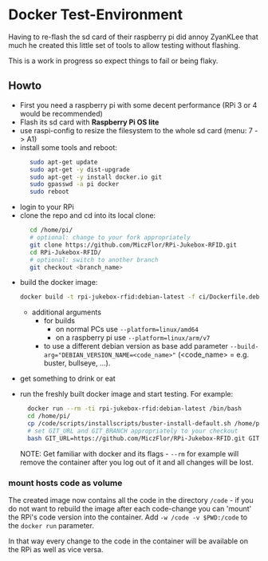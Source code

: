 # Docker Test-Environment

Having to re-flash the sd card of their raspberry pi did annoy ZyanKLee that much he created
this little set of tools to allow testing without flashing.

This is a work in progress so expect things to fail or being flaky.

## Howto

* First you need a raspberry pi with some decent performance (RPi 3 or 4 would be recommended)
* Flash its sd card with **Raspberry Pi OS lite**
* use raspi-config to resize the filesystem to the whole sd card (menu: 7 -> A1)
* install some tools and reboot:
```bash
      sudo apt-get update
      sudo apt-get -y dist-upgrade
      sudo apt-get -y install docker.io git
      sudo gpasswd -a pi docker
      sudo reboot
```
* login to your RPi
* clone the repo and cd into its local clone:
```bash
      cd /home/pi/
      # optional: change to your fork appropriately
      git clone https://github.com/MiczFlor/RPi-Jukebox-RFID.git
      cd RPi-Jukebox-RFID/
      # optional: switch to another branch
      git checkout <branch_name>
```
* build the docker image:
    ```bash
    docker build -t rpi-jukebox-rfid:debian-latest -f ci/Dockerfile.debian --platform=linux/arm/v7 --target=code .
    ```
    * additional arguments
        * for builds
          - on normal PCs use `--platform=linux/amd64`
          - on a raspberry pi use `--platform=linux/arm/v7`
        * to use a different debian version as base add parameter `--build-arg="DEBIAN_VERSION_NAME=<code_name>"` (<code_name> = e.g. buster, bullseye, ...).

* get something to drink or eat
* run the freshly built docker image and start testing. For example:
    ```bash
      docker run --rm -ti rpi-jukebox-rfid:debian-latest /bin/bash
      cd /home/pi/
      cp /code/scripts/installscripts/buster-install-default.sh /home/pi/
      # set GIT_URL and GIT_BRANCH appropriately to your checkout
      bash GIT_URL=https://github.com/MiczFlor/RPi-Jukebox-RFID.git GIT_BRANCH=main buster-install-default.sh
    ```

    NOTE: Get familiar with docker and its flags - `--rm` for example will remove the
          container after you log out of it and all changes will be lost.

### mount hosts code as volume

The created image now contains all the code in the directory `/code` - if you do not want to rebuild the image after each code-change you can 'mount' the RPi's code version into the container. 
Add `-w /code -v $PWD:/code` to the `docker run` parameter.

In that way every change to the code in the container will be available on the RPi as well as vice versa.
